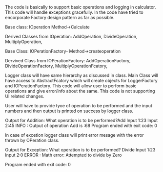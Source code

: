 The code is basically to support basic operations and logging in calculator. This code will handle exceptions gracefully. In the code have tried to encorporate Factory design pattern as far as possible.

Base class: IOperation Method->Calculate

Derived Classes from IOperation: AddOperation, DivideOperation, MultiplyOperation,

Base Class: IOPerationFactory- Method->createoperation

Dervived Class from IOPerationFactory: AddOperationFactory, DivideOperationFactory, MultiplyOperationFcatory,

Logger class will have same hierarchy as discussed in class. Main Class will have access to AbstractFcatory which will create objects for LoggerFactory and IOPerationFactory. This code will allow user to perform basic operations and give error/info about the same. This code is not supporting UI related changes.

User will have to provide tyoe of operation to be performed and the input numbers and then output is printed on success by logger class.

Output for Addition: 
What operation is to be performed?Add 
Input 1:23 
Input 2:45 
INFO : Output of operation Add is :68 Program ended with exit code: 0

In case of excetion logger class will print error mesage with the error thrown by OPeration class. 

Output for Exception: 
What operation is to be performed? Divide
Input 1:23 
Input 2:0 
ERROR : Math error: Attempted to divide by Zero

Program ended with exit code: 0
